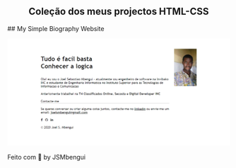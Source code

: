 <h2 align="center">
  Coleção dos meus projectos HTML-CSS
</h2>
## My Simple Biography Website
<p align="center">
  <img  src="./projects_main_image/my_portifolio_webpage.png">
</p>

Feito com 💜 by JSMbengui
